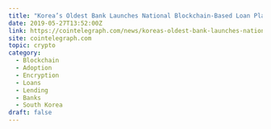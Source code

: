 ```yaml
---
title: "Korea’s Oldest Bank Launches National Blockchain-Based Loan Platform"
date: 2019-05-27T13:52:00Z
link: https://cointelegraph.com/news/koreas-oldest-bank-launches-national-blockchain-based-loan-platform?utm_medium=RSS&utm_source=hune
site: cointelegraph.com
topic: crypto
category:
  - Blockchain
  - Adoption
  - Encryption
  - Loans
  - Lending
  - Banks
  - South Korea
draft: false
---
```

